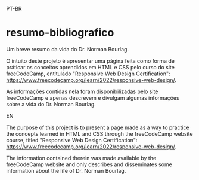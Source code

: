 PT-BR

# resumo-bibliografico
Um  breve resumo da vida do Dr. Norman Bourlag.

O intuito deste projeto é apresentar uma página feita como forma de práticar os conceitos aprendidos em HTML e CSS pelo curso do site freeCodeCamp, 
entitulado "Responsive Web Design Certification": https://www.freecodecamp.org/learn/2022/responsive-web-design/.

As informações contidas nela foram disponibilizadas pelo site freeCodeCamp e apenas descrevem e divulgam algumas informações sobre a vida do Dr. Norman Bourlag.


EN

The purpose of this project is to present a page made as a way to practice the concepts learned in HTML and CSS through the freeCodeCamp website course,
titled "Responsive Web Design Certification": https://www.freecodecamp.org/learn/2022/responsive-web-design/.

The information contained therein was made available by the freeCodeCamp website and only describes and disseminates some information about the life of Dr. Norman Bourlag.
